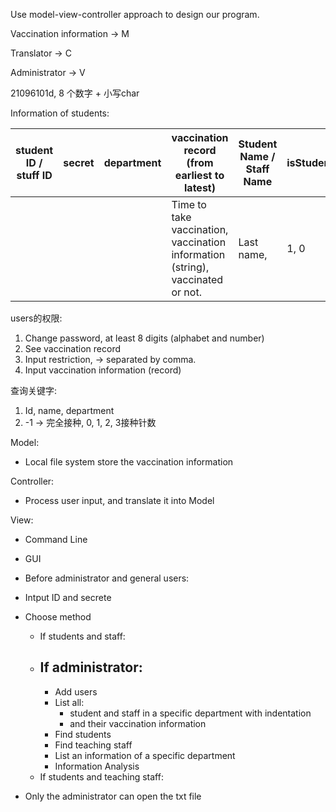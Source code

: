 Use model-view-controller approach to design our program. 

Vaccination information -> M

Translator -> C

Administrator -> V

21096101d, 8 个数字 + 小写char



Information of students:

| student ID / stuff ID | secret | department | vaccination record (from earliest to latest)                 | Student Name / Staff Name | isStudent |
| --------------------- | ------ | ---------- | ------------------------------------------------------------ | ------------------------- | --------- |
|                       |        |            | Time to take vaccination, vaccination information (string), vaccinated or not. | Last name,                | 1, 0      |

users的权限:

1. Change password, at least 8 digits (alphabet and number)
2. See vaccination record
3. Input restriction, -> separated by comma. 
4. Input vaccination information (record)

查询关键字: 

1. Id, name, department
2. -1 -> 完全接种, 0, 1, 2, 3接种针数



Model:

- Local file system store the vaccination information

Controller:

- Process user input, and translate it into Model 

View:

- Command Line
- GUI
- Before administrator and general users:
- Intput ID and secrete
- Choose method
  - If students and staff:
  - If administrator:
    - 
    - Add users
    - List all: 
      - student and staff in a specific department with indentation
      - and their vaccination information
    - Find students
    - Find teaching staff
    - List an information of a specific department
    - Information Analysis
  - If students and teaching staff:

- Only the administrator can open the txt file



